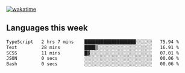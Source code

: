 [![wakatime](https://wakatime.com/badge/user/2d08dcba-b829-42d8-897d-6a005f58591f.svg)](https://wakatime.com/@2d08dcba-b829-42d8-897d-6a005f58591f)

## Languages this week

<!--START_SECTION:waka-->

```txt
TypeScript   2 hrs 7 mins    ███████████████████░░░░░░   75.94 %
Text         28 mins         ████▒░░░░░░░░░░░░░░░░░░░░   16.91 %
SCSS         11 mins         █▓░░░░░░░░░░░░░░░░░░░░░░░   07.01 %
JSON         0 secs          ░░░░░░░░░░░░░░░░░░░░░░░░░   00.06 %
Bash         0 secs          ░░░░░░░░░░░░░░░░░░░░░░░░░   00.06 %
```

<!--END_SECTION:waka-->
